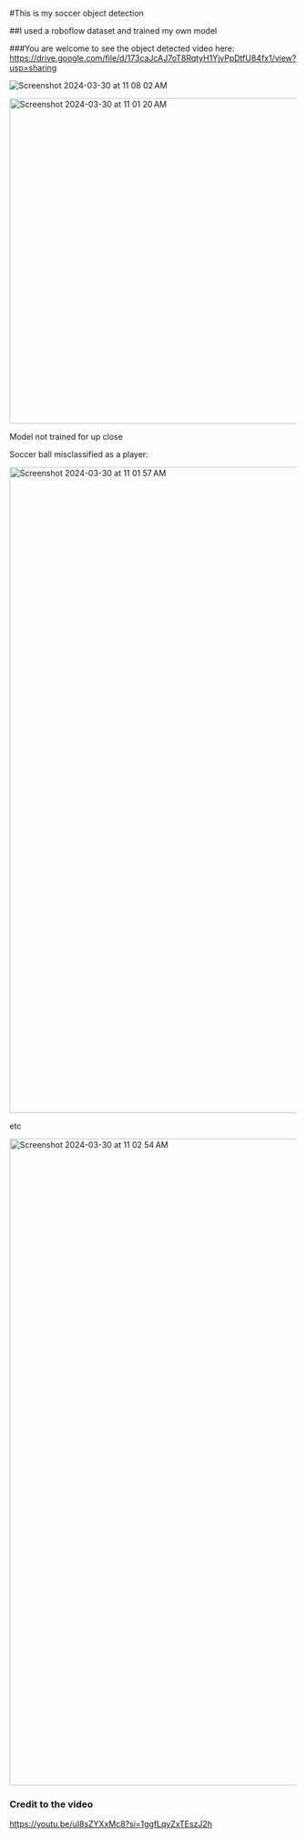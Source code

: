 #This is my soccer object detection

##I used a roboflow dataset and trained my own model

###You are welcome to see the object detected video here:
https://drive.google.com/file/d/173caJcAJ7oT8RqtyH1YjvPpDtfU84fx1/view?usp=sharing 

![Screenshot 2024-03-30 at 11 08 02 AM](https://github.com/AngelicSage/AI/assets/142240060/492e3ca2-2e01-4578-ae30-4b3422eb103c)

<img width="572" alt="Screenshot 2024-03-30 at 11 01 20 AM" src="https://github.com/AngelicSage/AI/assets/142240060/227d4faf-9d4a-4d32-aea3-b25f4ed55901">


Model not trained for up close

Soccer ball misclassified as a player:

<img width="1135" alt="Screenshot 2024-03-30 at 11 01 57 AM" src="https://github.com/AngelicSage/AI/assets/142240060/b393a92f-1a62-4d21-80e5-bccde60ff891">


etc

<img width="1136" alt="Screenshot 2024-03-30 at 11 02 54 AM" src="https://github.com/AngelicSage/AI/assets/142240060/04afa67f-fd35-460b-9d49-b72d55085a03">


### Credit to the video
https://youtu.be/uI8sZYXxMc8?si=1ggfLqyZxTEszJ2h

